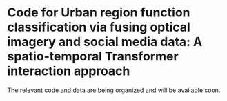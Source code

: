 # Code for Urban region function classification via fusing optical imagery and social media data: A spatio-temporal Transformer interaction approach

The relevant code and data are being organized and will be available soon.
